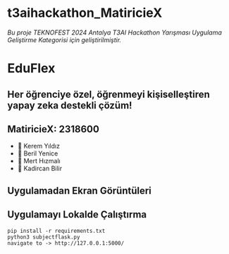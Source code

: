 # t3aihackathon_MatiricieX

*Bu proje TEKNOFEST 2024 Antalya T3AI Hackathon Yarışması Uygulama Geliştirme Kategorisi için geliştirilmiştir.*

# EduFlex
## Her öğrenciye özel, öğrenmeyi kişiselleştiren yapay zeka destekli çözüm!




## MatiricieX: 2318600
- 👤 Kerem Yıldız
- 👤 Beril Yenice
- 👤 Mert Hızmalı
- 👤 Kadircan Bilir


## Uygulamadan Ekran Görüntüleri

## Uygulamayı Lokalde Çalıştırma
````
pip install -r requirements.txt
python3 subjectflask.py
navigate to -> http://127.0.0.1:5000/
````
